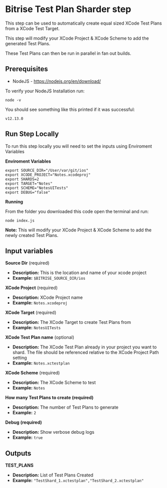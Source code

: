 # Bitrise Test Plan Sharder step

This step can be used to automatically create equal sized XCode Test Plans from a XCode Test Target.

This step will modify your XCode Project & XCode Scheme to add the generated Test Plans.

These Test Plans can then be run in parallel in fan out builds.

## Prerequisites

- NodeJS - https://nodejs.org/en/download/

To verify your NodeJS Installation run:

`node -v`

You should see something like this printed if it was successful:

 `v12.13.0`

## Run Step Locally

To run this step locally you will need to set the inputs using Enviroment Variables

**Enviroment Variables**

```
export SOURCE_DIR="/User/var/git/ios"
export XCODE_PROJECT="Notes.xcodeproj"
export SHARDS=2
export TARGET="Notes"
export SCHEME="NotesUITests"
export DEBUG="false"
```

**Running**

From the folder you downloaded this code open the terminal and run:

`node index.js` 

**Note:** This will modify your XCode Project & XCode Scheme to add the newly created Test Plans.

## Input variables

**Source Dir** (required)
  * **Description:** This is the location and name of your xcode project
  * **Example:** `$BITRISE_SOURCE_DIR/ios`


**XCode Project** (required) 
  * **Description:** XCode Project name
  * **Example:** `Notes.xcodeproj`

**XCode Target** (required)
  * **Description:** The XCode Target to create Test Plans from
  * **Example:** `NotesUITests`

**XCode Test Plan name** (optional)
  * **Description:** The XCode Test Plan already in your project you want to shard. The file should be referenced relative to the XCode Project Path setting
  * **Example:** `Notes.xctestplan`

**XCode Scheme** (required)
  * **Description:** The XCode Scheme to test
  * **Example:** `Notes`

**How many Test Plans to create (required)**
  * **Description:** The number of Test Plans to generate
  * **Example:** `2`

**Debug (required)**
  * **Description:** Show verbose debug logs
  * **Example:** `true`

## Outputs

**TEST_PLANS**
  * **Description:** List of Test Plans Created
  * **Example:** `"TestShard_1.xctestplan","TestShard_2.xctestplan"`
